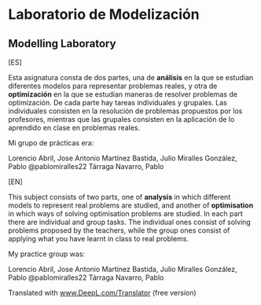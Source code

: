 # Laboratorio de Modelización
## Modelling Laboratory

[ES]

Esta asignatura consta de dos partes, una de **análisis** en la que se estudian diferentes modelos para representar problemas reales, y otra de **optimización** en la que se estudian maneras de resolver problemas de optimización. De cada parte hay tareas individuales y grupales. Las individuales consisten en la resolución de problemas propuestos por los profesores, mientras que las grupales consisten en la aplicación de lo aprendido en clase en problemas reales.

Mi grupo de prácticas era:

Lorencio Abril, Jose Antonio
Martínez Bastida, Julio
Miralles González, Pablo @pablomiralles22
Tárraga Navarro, Pablo 

[EN]

This subject consists of two parts, one of **analysis** in which different models to represent real problems are studied, and another of **optimisation** in which ways of solving optimisation problems are studied. In each part there are individual and group tasks. The individual ones consist of solving problems proposed by the teachers, while the group ones consist of applying what you have learnt in class to real problems.

My practice group was:

Lorencio Abril, Jose Antonio
Martínez Bastida, Julio
Miralles González, Pablo @pablomiralles22
Tárraga Navarro, Pablo 

Translated with www.DeepL.com/Translator (free version)
